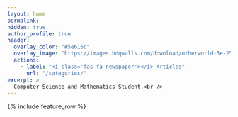 ```yaml
---
layout: home
permalink: 
hidden: true
author_profile: true
header:
  overlay_color: "#5e616c"
  overlay_image: "https://images.hdqwalls.com/download/otherworld-5e-2560x1700.jpg"
  actions:
    - label: "<i class='fas fa-newspaper'></i> Articles"
      url: "/categories/"
excerpt: >
  Computer Science and Mathematics Student.<br />  
---
```


{% include feature_row %}
